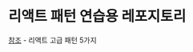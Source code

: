 # 리액트 패턴 연습용 레포지토리

[참조](https://javascript.plainenglish.io/5-advanced-react-patterns-a6b7624267a6) - 리액트 고급 패턴 5가지
